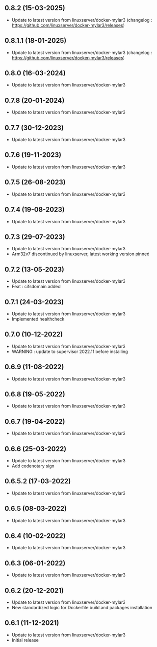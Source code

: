 ## 0.8.2 (15-03-2025)

- Update to latest version from linuxserver/docker-mylar3 (changelog : https://github.com/linuxserver/docker-mylar3/releases)

## 0.8.1.1 (18-01-2025)

- Update to latest version from linuxserver/docker-mylar3 (changelog : https://github.com/linuxserver/docker-mylar3/releases)

## 0.8.0 (16-03-2024)

- Update to latest version from linuxserver/docker-mylar3

## 0.7.8 (20-01-2024)

- Update to latest version from linuxserver/docker-mylar3

## 0.7.7 (30-12-2023)

- Update to latest version from linuxserver/docker-mylar3

## 0.7.6 (19-11-2023)

- Update to latest version from linuxserver/docker-mylar3

## 0.7.5 (26-08-2023)

- Update to latest version from linuxserver/docker-mylar3

## 0.7.4 (19-08-2023)

- Update to latest version from linuxserver/docker-mylar3

## 0.7.3 (29-07-2023)

- Update to latest version from linuxserver/docker-mylar3
- Arm32v7 discontinued by linuxserver, latest working version pinned

## 0.7.2 (13-05-2023)

- Update to latest version from linuxserver/docker-mylar3
- Feat : cifsdomain added

## 0.7.1 (24-03-2023)

- Update to latest version from linuxserver/docker-mylar3
- Implemented healthcheck

## 0.7.0 (10-12-2022)

- Update to latest version from linuxserver/docker-mylar3
- WARNING : update to supervisor 2022.11 before installing

## 0.6.9 (11-08-2022)

- Update to latest version from linuxserver/docker-mylar3

## 0.6.8 (19-05-2022)

- Update to latest version from linuxserver/docker-mylar3

## 0.6.7 (19-04-2022)

- Update to latest version from linuxserver/docker-mylar3

## 0.6.6 (25-03-2022)

- Update to latest version from linuxserver/docker-mylar3
- Add codenotary sign

## 0.6.5.2 (17-03-2022)

- Update to latest version from linuxserver/docker-mylar3

## 0.6.5 (08-03-2022)

- Update to latest version from linuxserver/docker-mylar3

## 0.6.4 (10-02-2022)

- Update to latest version from linuxserver/docker-mylar3

## 0.6.3 (06-01-2022)

- Update to latest version from linuxserver/docker-mylar3

## 0.6.2 (20-12-2021)

- Update to latest version from linuxserver/docker-mylar3
- New standardized logic for Dockerfile build and packages installation

## 0.6.1 (11-12-2021)

- Update to latest version from linuxserver/docker-mylar3
- Initial release
